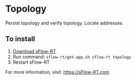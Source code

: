 # Topology

Persist topology and verify topology. Locate addresses.

## To install

1. [Download sFlow-RT](https://sflow-rt.com/download.php)
2. Run command: `sflow-rt/get-app.sh sflow-rt topology`
3. Restart sFlow-RT

For more information, visit:
https://sFlow-RT.com
 
